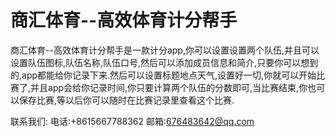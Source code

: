 # 商汇体育--高效体育计分帮手
  商汇体育--高效体育计分帮手是一款计分app,你可以设置设置两个队伍,并且可以设置队伍图标,队伍名称,队伍口号,然后可以添加成员信息和简介,只要你可以想到的,app都能给你记录下来.然后可以设置标题地点天气,设置好一切,你就可以开始比赛了,并且app会给你记录时间,你只要计算两个队伍的分数即可,当比赛结束,你也可以保存比赛,等以后你可以随时在比赛记录里查看这个比赛.
  
  联系我们: 电话:+8615667788362  邮箱:676483642@qq.com
